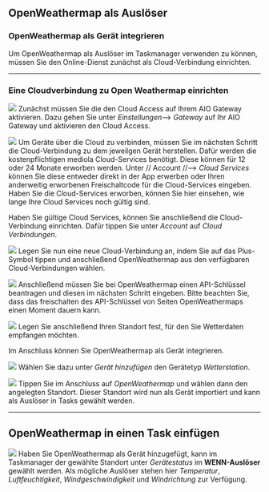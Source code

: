 ## OpenWeathermap als Auslöser

### OpenWeathermap als Gerät integrieren

Um OpenWeathermap als Auslöser im Taskmanager verwenden zu können,
müssen Sie den Online-Dienst zunächst als Cloud-Verbindung einrichten.

-----

### Eine Cloudverbindung zu Open Weathermap einrichten

![](/de/iqontrol_neo/iqneo_cloudaccess.jpg) Zunächst müssen Sie die den
Cloud Access auf Ihrem AIO Gateway aktivieren. Dazu gehen Sie unter
*Einstellungen*--\> *Gateway* auf Ihr AIO Gateway und aktivieren den
Cloud Access.  
  
  
  
![](/de/iqontrol_neo/iqneo_cloudverbindung.jpg) Um Geräte über die Cloud
zu verbinden, müssen Sie im nächsten Schritt die Cloud-Verbindung zu dem
jeweilgen Gerät herstellen. Dafür werden die kostenpflichtigen mediola
Cloud-Services benötigt. Diese können für 12 oder 24 Monate erworben
werden. Unter // Account //--\> *Cloud Services* können Sie diese
entweder direkt in der App erwerben oder Ihren anderweitig erworbenen
Freischaltcode für die Cloud-Services eingeben. Haben Sie die
Cloud-Services erworben, können Sie hier einsehen, wie lange Ihre Cloud
Services noch gültig sind.

Haben Sie gültige Cloud Services, können Sie anschließend die
Cloud-Verbindung einrichten. Dafür tippen Sie unter *Account* auf *Cloud
Verbindungen*.

![](/de/iqontrol_neo/iqneo_cloudverbindung_anlegen.jpg) Legen Sie nun
eine neue Cloud-Verbindung an, indem Sie auf das Plus-Symbol tippen und
anschließend OpenWeathermap aus den verfügbaren Cloud-Verbindungen
wählen.  
  
  
![](/de/iqontrol_neo/iqneo_weather_auth1.jpg) Anschließend müssen Sie
bei OpenWeathermap einen API-Schlüssel beantragen und diesen im nächsten
Schritt eingeben. Bitte beachten Sie, dass das freischalten des
API-Schlüssel von Seiten OpenWeathermaps einen Moment dauern kann.  
  
  
![](/de/iqontrol_neo/iqneo_standort.jpg) Legen Sie anschließend Ihren
Standort fest, für den Sie Wetterdaten empfangen möchten.

Im Anschluss können Sie OpenWeathermap als Gerät integrieren.

  
  
  
![](/de/iqontrol_neo/iqneo_weather_geraet2.png) Wählen Sie dazu unter
*Gerät hinzufügen* den Gerätetyp *Wetterstation*.  
  
  
![](/de/iqontrol_neo/iqneo_statndort_waehlen.jpg) Tippen Sie im
Anschluss auf *OpenWeathermap* und wählen dann den angelegten Standort.
Dieser Standort wird nun als Gerät importiert und kann als Auslöser in
Tasks gewählt werden.

-----

## OpenWeathermap in einen Task einfügen

![](/de/iqontrol_neo/iqneo_task_weathermap.jpg) Haben Sie OpenWeathermap
als Gerät hinzugefügt, kann im Taskmanager der gewählte Standort unter
*Gerätestatus* im **WENN-Auslöser** gewählt werden. Als mögliche
Auslöser stehen hier *Temperatur*, *Luftfeuchtigkeit*,
*Windgeschwindigkeit* und *Windrichtung* zur Verfügung.
